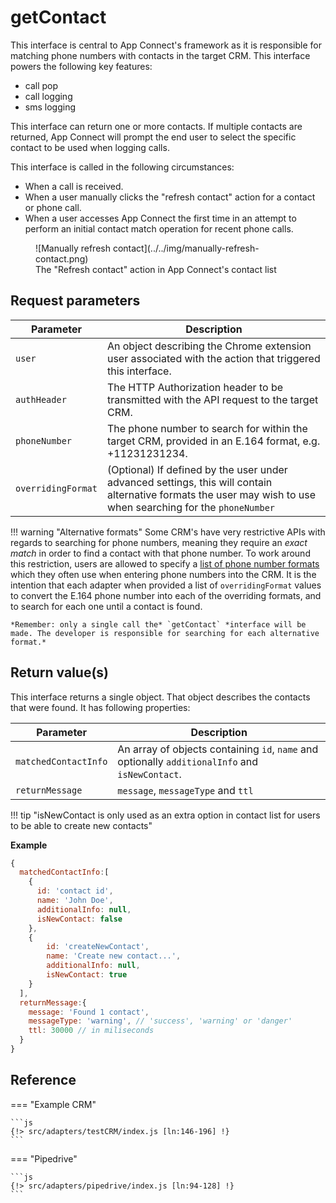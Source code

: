 # getContact

This interface is central to App Connect's framework as it is responsible for matching phone numbers with contacts in the target CRM. This interface powers the following key features:

* call pop
* call logging
* sms logging

This interface can return one or more contacts. If multiple contacts are returned, App Connect will prompt the end user to select the specific contact to be used when logging calls. 

This interface is called in the following circumstances:

* When a call is received.
* When a user manually clicks the "refresh contact" action for a contact or phone call. 
* When a user accesses App Connect the first time in an attempt to perform an initial contact match operation for recent phone calls. 

<figure markdown>
  ![Manually refresh contact](../../img/manually-refresh-contact.png)
  <figcaption>The "Refresh contact" action in App Connect's contact list</figcaption>
</figure>

## Request parameters

| Parameter          | Description                                                                                              |
|--------------------|----------------------------------------------------------------------------------------------------------|
| `user`             | An object describing the Chrome extension user associated with the action that triggered this interface. |
| `authHeader`       | The HTTP Authorization header to be transmitted with the API request to the target CRM.                  |
| `phoneNumber`      | The phone number to search for within the target CRM, provided in an E.164 format, e.g. +11231231234.    |
| `overridingFormat` | (Optional) If defined by the user under advanced settings, this will contain alternative formats the user may wish to use when searching for the `phoneNumber` |

!!! warning "Alternative formats"
    Some CRM's have very restrictive APIs with regards to searching for phone numbers, meaning they require an *exact match* in order to find a contact with that phone number. To work around this restriction, users are allowed to specify a [list of phone number formats](../../users/phone-number-formats.md) which they often use when entering phone numbers into the CRM. It is the intention that each adapter when provided a list of `overridingFormat` values to convert the E.164 phone number into each of the overriding formats, and to search for each one until a contact is found.
	
	*Remember: only a single call the* `getContact` *interface will be made. The developer is responsible for searching for each alternative format.*

## Return value(s)

This interface returns a single object. That object describes the contacts that were found. It has following properties:

| Parameter | Description                                                                                                          |
|-----------|----------------------------------------------------------------------------------------------------------------------|
|`matchedContactInfo`| An array of objects containing `id`, `name` and optionally `additionalInfo` and `isNewContact`.|
|`returnMessage`|`message`, `messageType` and `ttl`|

!!! tip "isNewContact is only used as an extra option in contact list for users to be able to create new contacts"

**Example**

```js
{
  matchedContactInfo:[
    {
      id: 'contact id',
      name: 'John Doe',
      additionalInfo: null,
      isNewContact: false
    },
    {
        id: 'createNewContact',
        name: 'Create new contact...',
        additionalInfo: null,
        isNewContact: true
    }
  ],
  returnMessage:{
    message: 'Found 1 contact',
    messageType: 'warning', // 'success', 'warning' or 'danger'
    ttl: 30000 // in miliseconds
  }
}
```

## Reference

=== "Example CRM"

    ```js
    {!> src/adapters/testCRM/index.js [ln:146-196] !}
	```
	
=== "Pipedrive"

	```js
    {!> src/adapters/pipedrive/index.js [ln:94-128] !}
	```


